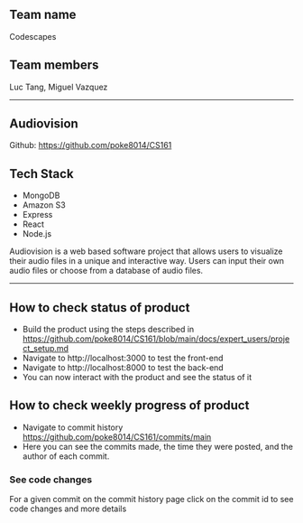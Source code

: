 ## Team name
Codescapes
## Team members
Luc Tang, Miguel Vazquez

---
## Audiovision

Github: https://github.com/poke8014/CS161

## Tech Stack
- MongoDB
- Amazon S3
- Express
- React
- Node.js

Audiovision is a web based software project that allows users to visualize their audio files in a unique and interactive way. Users can input their own audio files or choose from a database of audio files.

---

## How to check status of product
- Build the product using the steps described in https://github.com/poke8014/CS161/blob/main/docs/expert_users/project_setup.md
- Navigate to http://localhost:3000 to test the front-end
- Navigate to http://localhost:8000 to test the back-end
- You can now interact with the product and see the status of it

## How to check weekly progress of product
- Navigate to commit history https://github.com/poke8014/CS161/commits/main
- Here you can see the commits made, the time they were posted, and the author of each commit.

### See code changes
For a given commit on the commit history page click on the commit id to see code changes and more details
